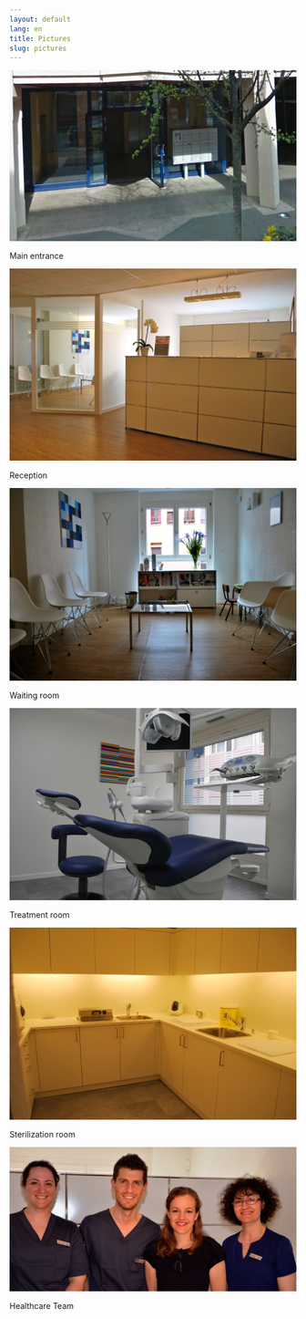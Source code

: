 ```yaml
---
layout: default
lang: en
title: Pictures
slug: pictures
---
```


<div class="row">
  <div class="col-md-6 col-sm-6">
    <div class="thumbnail">
      <img src="/photos/entree-cabinet.jpg" alt="Entrée" />
      <div class="caption">
        <p>Main entrance</p>
      </div>
    </div>
  </div>
</div>
<div class="row">
  <div class="col-md-6 col-sm-6">
    <div class="thumbnail">
      <img src="/photos/reception.jpg" alt="Réception" />
      <div class="caption">
        <p>Reception</p>
      </div>
    </div>
  </div>
  <div class="col-md-6 col-sm-6">
    <div class="thumbnail">
      <img src="/photos/salle-attente.jpg" alt="Sale d'attente" />
      <div class="caption">
        <p>Waiting room</p>
      </div>
    </div>
  </div>
</div>
<div class="row">
  <div class="col-md-6 col-sm-6">
    <div class="thumbnail">
      <img src="/photos/salle-de-traitements.jpg" alt="Salle de traitements" />
      <div class="caption">
        <p>Treatment room</p>
      </div>
    </div>
  </div>
  <div class="col-md-6 col-sm-6">
    <div class="thumbnail">
      <img src="/photos/salle-de-sterilisation.jpg" alt="Salle de stérilisation" />
      <div class="caption">
        <p>Sterilization room</p>
      </div>
    </div>
  </div>
</div>
<div class="row">
  <div class="col-md-12 col-sm-12">
    <div class="thumbnail">
      <img src="/photos/equipe-du-cabinet.jpg" alt="L'équipe du cabinet dentaire Barthelemy" />
      <div class="caption">
        <p>Healthcare Team</p>
      </div>
    </div>
  </div>
</div>
